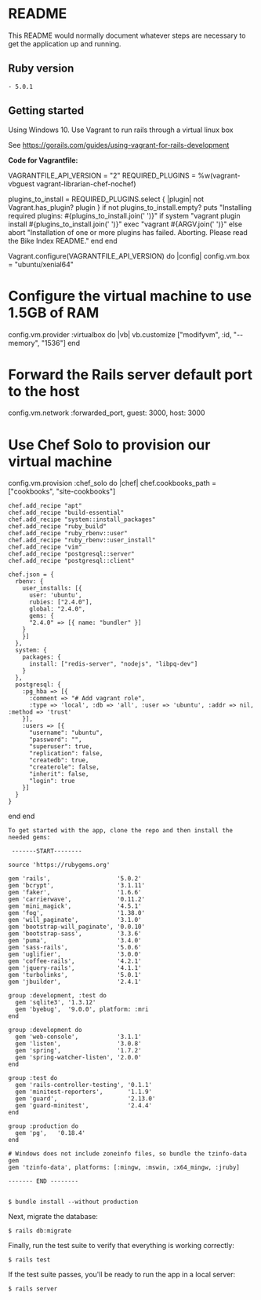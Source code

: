 # README

This README would normally document whatever steps are necessary to get the
application up and running.


## Ruby version

```
- 5.0.1
```

## Getting started

Using Windows 10. Use Vagrant to run rails through a virtual linux box

See https://gorails.com/guides/using-vagrant-for-rails-development

****Code for Vagrantfile:****

VAGRANTFILE_API_VERSION = "2"
REQUIRED_PLUGINS        = %w(vagrant-vbguest vagrant-librarian-chef-nochef)

plugins_to_install = REQUIRED_PLUGINS.select { |plugin| not Vagrant.has_plugin? plugin }
if not plugins_to_install.empty?
  puts "Installing required plugins: #{plugins_to_install.join(' ')}"
  if system "vagrant plugin install #{plugins_to_install.join(' ')}"
    exec "vagrant #{ARGV.join(' ')}"
  else
    abort "Installation of one or more plugins has failed. Aborting. Please read the Bike Index README."
  end
end

Vagrant.configure(VAGRANTFILE_API_VERSION) do |config|
  config.vm.box = "ubuntu/xenial64"

  # Configure the virtual machine to use 1.5GB of RAM
  config.vm.provider :virtualbox do |vb|
    vb.customize ["modifyvm", :id, "--memory", "1536"]
  end

  # Forward the Rails server default port to the host
  config.vm.network :forwarded_port, guest: 3000, host: 3000

  # Use Chef Solo to provision our virtual machine
  config.vm.provision :chef_solo do |chef|
    chef.cookbooks_path = ["cookbooks", "site-cookbooks"]

    chef.add_recipe "apt"
    chef.add_recipe "build-essential"
    chef.add_recipe "system::install_packages"
    chef.add_recipe "ruby_build"
    chef.add_recipe "ruby_rbenv::user"
    chef.add_recipe "ruby_rbenv::user_install"
    chef.add_recipe "vim"
    chef.add_recipe "postgresql::server"
    chef.add_recipe "postgresql::client"

    chef.json = {
      rbenv: {
        user_installs: [{
          user: 'ubuntu',
          rubies: ["2.4.0"],
          global: "2.4.0",
          gems: {
          "2.4.0" => [{ name: "bundler" }]
        }
        }]
      },
      system: {
        packages: {
          install: ["redis-server", "nodejs", "libpq-dev"]
        }
      },
      postgresql: {
        :pg_hba => [{
          :comment => "# Add vagrant role",
          :type => 'local', :db => 'all', :user => 'ubuntu', :addr => nil, :method => 'trust'
        }],
        :users => [{
          "username": "ubuntu",
          "password": "",
          "superuser": true,
          "replication": false,
          "createdb": true,
          "createrole": false,
          "inherit": false,
          "login": true
        }]
      }
    }
  end
end

```
To get started with the app, clone the repo and then install the needed gems:
 
 -------START--------
 
source 'https://rubygems.org'

gem 'rails',                   '5.0.2'
gem 'bcrypt',                  '3.1.11'
gem 'faker',                   '1.6.6'
gem 'carrierwave',             '0.11.2'
gem 'mini_magick',             '4.5.1'
gem 'fog',                     '1.38.0'
gem 'will_paginate',           '3.1.0'
gem 'bootstrap-will_paginate', '0.0.10'
gem 'bootstrap-sass',          '3.3.6'
gem 'puma',                    '3.4.0'
gem 'sass-rails',              '5.0.6'
gem 'uglifier',                '3.0.0'
gem 'coffee-rails',            '4.2.1'
gem 'jquery-rails',            '4.1.1'
gem 'turbolinks',              '5.0.1'
gem 'jbuilder',                '2.4.1'

group :development, :test do
  gem 'sqlite3', '1.3.12'
  gem 'byebug',  '9.0.0', platform: :mri
end

group :development do
  gem 'web-console',           '3.1.1'
  gem 'listen',                '3.0.8'
  gem 'spring',                '1.7.2'
  gem 'spring-watcher-listen', '2.0.0'
end

group :test do
  gem 'rails-controller-testing', '0.1.1'
  gem 'minitest-reporters',       '1.1.9'
  gem 'guard',                    '2.13.0'
  gem 'guard-minitest',           '2.4.4'
end

group :production do
  gem 'pg',   '0.18.4'
end

# Windows does not include zoneinfo files, so bundle the tzinfo-data gem
gem 'tzinfo-data', platforms: [:mingw, :mswin, :x64_mingw, :jruby]

------- END -------- 


$ bundle install --without production

```

Next, migrate the database:

```
$ rails db:migrate
```

Finally, run the test suite to verify that everything is working correctly:

```
$ rails test
```

If the test suite passes, you'll be ready to run the app in a local server:

```
$ rails server
```
